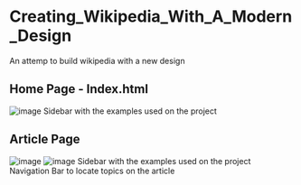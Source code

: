 # Creating_Wikipedia_With_A_Modern_Design
An attemp to build wikipedia with a new design

## Home Page - Index.html
![image](https://github.com/user-attachments/assets/36b3ad6e-3153-4b5c-a072-7fbb02cf8791)
Sidebar with the examples used on the project

## Article Page 
![image](https://github.com/user-attachments/assets/3e5f8b59-e679-4360-a901-43859cf453fb)
![image](https://github.com/user-attachments/assets/12ac0a09-bb83-4743-b53f-1e7b14e84bbf)
Sidebar with the examples used on the project <br/>
Navigation Bar to locate topics on the article
